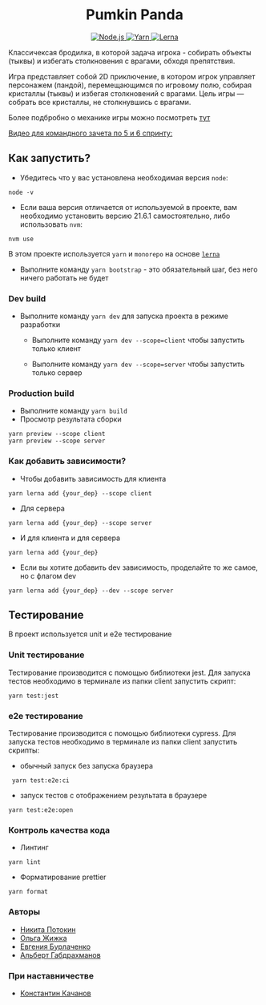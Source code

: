 <h1 align="center">Pumkin Panda</h1>
<p align="center">
  <a href="https://nodejs.org/">
    <img src="https://img.shields.io/badge/Node.js-21.6.1-blue" alt="Node.js">
  </a>
  <a href="https://yarnpkg.com/">
    <img src="https://img.shields.io/badge/Yarn-latest-green" alt="Yarn">
  </a>
  <a href="https://lerna.js.org/">
    <img src="https://img.shields.io/badge/Lerna-latest-blue" alt="Lerna">
  </a>
</p>

Классичексая бродилка, в которой задача игрока - собирать объекты (тыквы) и избегать столкновения с врагами, обходя препятствия.

Игра представляет собой 2D приключение, в котором игрок управляет персонажем (пандой), перемещающимся по игровому полю, собирая кристаллы (тыквы) и избегая столкновений с врагами. Цель игры — собрать все кристаллы, не столкнувшись с врагами.

Более подбробно о механике игры можно посмотреть [тут](./Game.md)

[Видео для командного зачета по 5 и 6 спринту:](https://youtu.be/_1TURI0aSTw)

## Как запустить?

- Убедитесь что у вас установлена необходимая версия `node`:

```
node -v
```

- Если ваша версия отличается от используемой в проекте, вам необходимо установить версию 21.6.1 самостоятельно, либо использовать `nvm`:

```
nvm use
```

В этом проекте используется `yarn` и `monorepo` на основе [`lerna`](https://github.com/lerna/lerna)

- Выполните команду `yarn bootstrap` - это обязательный шаг, без него ничего работать не будет

### Dev build

- Выполните команду `yarn dev` для запуска проекта в режиме разработки

  - Выполните команду `yarn dev --scope=client` чтобы запустить только клиент

  - Выполните команду `yarn dev --scope=server` чтобы запустить только сервер

### Production build

- Выполните команду `yarn build`
- Просмотр результата сборки

```
yarn preview --scope client
yarn preview --scope server
```

### Как добавить зависимости?

- Чтобы добавить зависимость для клиента

```
yarn lerna add {your_dep} --scope client
```

- Для сервера

```
yarn lerna add {your_dep} --scope server
```

- И для клиента и для сервера

```
yarn lerna add {your_dep}
```

- Если вы хотите добавить dev зависимость, проделайте то же самое, но с флагом dev

```
yarn lerna add {your_dep} --dev --scope server
```

## Тестирование

В проект используется unit и e2e тестирование

### Unit тестирование

Тестирование производится с помощью библиотеки jest. Для запуска тестов необходимо в терминале из папки client запустить скрипт:

```
yarn test:jest
```

### e2e тестирование

Тестирование производится с помощью библиотеки cypress. Для запуска тестов необходимо в терминале из папки client запустить скрипты:

- обычный запуск без запуска браузера

```
 yarn test:e2e:ci
```

- запуск тестов с отображением результата в браузере

```
yarn test:e2e:open
```

### Контроль качества кода

- Линтинг

```
yarn lint
```

- Форматирование prettier

```
yarn format
```

### Авторы

- [Никита Потокин](https://github.com/NPotokin)
- [Ольга Жижка](https://github.com/OlgaZhyzhka)
- [Евгения Бурлаченко](https://github.com/evgeniya-burlachenko)
- [Альберт Габдрахманов](https://github.com/GabdrahmanovAR)

### При наставничестве

- [Константин Качанов](https://github.com/holypower777)
